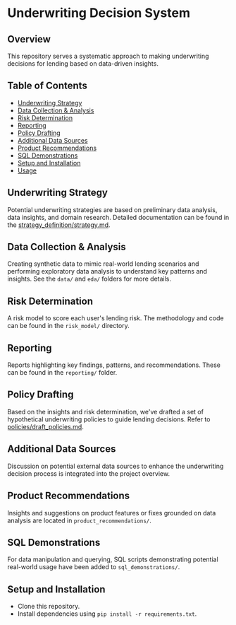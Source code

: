 # Underwriting Decision System

## Overview

This repository serves a systematic approach to making underwriting decisions for lending based on data-driven insights.

## Table of Contents

- [Underwriting Strategy](#underwriting-strategy)
- [Data Collection & Analysis](#data-collection--analysis)
- [Risk Determination](#risk-determination)
- [Reporting](#reporting)
- [Policy Drafting](#policy-drafting)
- [Additional Data Sources](#additional-data-sources)
- [Product Recommendations](#product-recommendations)
- [SQL Demonstrations](#sql-demonstrations)
- [Setup and Installation](#setup-and-installation)
- [Usage](#usage)

## Underwriting Strategy

Potential underwriting strategies are based on preliminary data analysis, data insights, and domain research. Detailed documentation can be found in the [strategy_definition/strategy.md](strategy_definition/strategy.md).

## Data Collection & Analysis

Creating synthetic data to mimic real-world lending scenarios and performing exploratory data analysis to understand key patterns and insights. See the `data/` and `eda/` folders for more details.

## Risk Determination

A risk model to score each user's lending risk. The methodology and code can be found in the `risk_model/` directory.

## Reporting

Reports highlighting key findings, patterns, and recommendations. These can be found in the `reporting/` folder.

## Policy Drafting

Based on the insights and risk determination, we've drafted a set of hypothetical underwriting policies to guide lending decisions. Refer to [policies/draft_policies.md](policies/draft_policies.md).

## Additional Data Sources

Discussion on potential external data sources to enhance the underwriting decision process is integrated into the project overview.

## Product Recommendations

Insights and suggestions on product features or fixes grounded on data analysis are located in `product_recommendations/`.

## SQL Demonstrations

For data manipulation and querying, SQL scripts demonstrating potential real-world usage have been added to `sql_demonstrations/`.

## Setup and Installation

- Clone this repository.
- Install dependencies using `pip install -r requirements.txt`.
